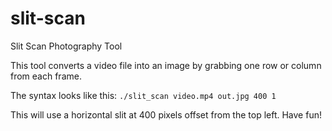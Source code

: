 # slit-scan
Slit Scan Photography Tool

This tool converts a video file into an image by grabbing one row or column from each frame.

The syntax looks like this:
`./slit_scan video.mp4 out.jpg 400 1`

This will use a horizontal slit at 400 pixels offset from the top left. Have fun!
